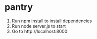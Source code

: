 # pantry

1. Run npm install to install dependencies
2. Run node server.js to start
3. Go to http://localhost:8000

